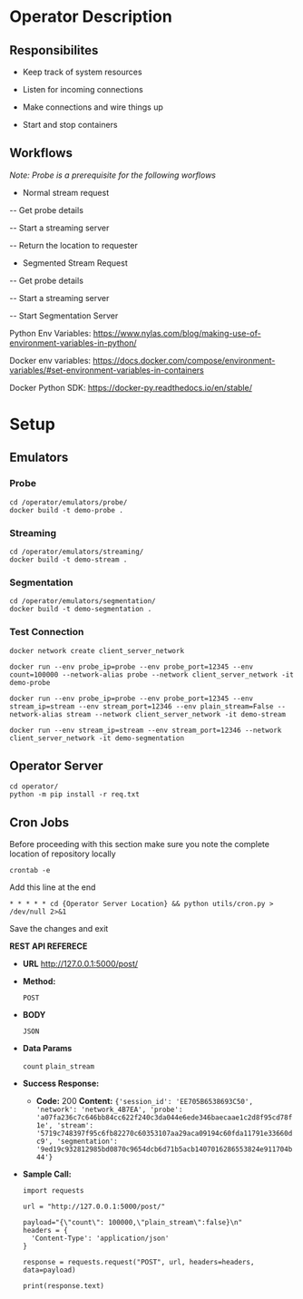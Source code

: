 # Operator Description

## Responsibilites

- Keep track of system resources

- Listen for incoming connections

- Make connections and wire things up

- Start and stop containers

## Workflows
_Note: Probe is a prerequisite for the following worflows_

- Normal stream request

-- Get probe details

-- Start a streaming server

-- Return the location to requester

- Segmented Stream Request

-- Get probe details

-- Start a streaming server

-- Start Segmentation Server

Python Env Variables: https://www.nylas.com/blog/making-use-of-environment-variables-in-python/

Docker env variables: https://docs.docker.com/compose/environment-variables/#set-environment-variables-in-containers

Docker Python SDK: https://docker-py.readthedocs.io/en/stable/

# Setup

## Emulators

### Probe
```
cd /operator/emulators/probe/
docker build -t demo-probe .
```
### Streaming
```
cd /operator/emulators/streaming/
docker build -t demo-stream .
```
### Segmentation
```
cd /operator/emulators/segmentation/
docker build -t demo-segmentation .
```
### Test Connection
```
docker network create client_server_network

docker run --env probe_ip=probe --env probe_port=12345 --env count=100000 --network-alias probe --network client_server_network -it demo-probe

docker run --env probe_ip=probe --env probe_port=12345 --env stream_ip=stream --env stream_port=12346 --env plain_stream=False --network-alias stream --network client_server_network -it demo-stream

docker run --env stream_ip=stream --env stream_port=12346 --network client_server_network -it demo-segmentation
```

## Operator Server

```
cd operator/
python -m pip install -r req.txt
```


## Cron Jobs

Before proceeding with this section make sure you note the complete location of repository locally

```
crontab -e
```
Add this line at the end

```
* * * * * cd {Operator Server Location} && python utils/cron.py > /dev/null 2>&1
```

Save the changes and exit

**REST API REFERECE**

* **URL**
  http://127.0.0.1:5000/post/

* **Method:**
  
  `POST` 
  
*  **BODY**

   `JSON`

* **Data Params**

  `count` <Integer>
  `plain_stream` <Boolean>

* **Success Response:**


  * **Code:** 200 
    **Content:** `{'session_id': 'EE705B6538693C50', 'network': 'network_4B7EA', 'probe': 'a07fa236c7c646bb84cc622f240c3da044e6ede346baecaae1c2d8f95cd78f1e', 'stream': '5719c748397f95c6fb82270c60353107aa29aca09194c60fda11791e33660dc9', 'segmentation': '9ed19c932812985bd0870c9654dcb6d71b5acb1407016286553824e911704b44'}`
 

* **Sample Call:**

    ```
    import requests
    
    url = "http://127.0.0.1:5000/post/"
    
    payload="{\"count\": 100000,\"plain_stream\":false}\n"
    headers = {
      'Content-Type': 'application/json'
    }
    
    response = requests.request("POST", url, headers=headers, data=payload)
    
    print(response.text)
    
    ```